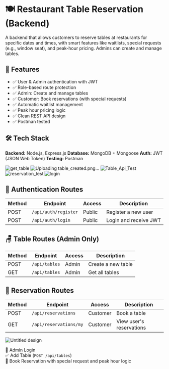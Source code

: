 # 🍽️ Restaurant Table Reservation (Backend)

A backend that allows customers to reserve tables at restaurants for specific dates and times, with smart features like waitlists, special requests (e.g., window seat), and peak-hour pricing. Admins can create and manage tables.



## 🚀 Features

- ✅ User & Admin authentication with JWT
- ✅ Role-based route protection
- ✅ Admin: Create and manage tables
- ✅ Customer: Book reservations (with special requests)
- ✅ Automatic waitlist management
- ✅ Peak hour pricing logic
- ✅ Clean REST API design
- ✅ Postman tested



## 🛠️ Tech Stack

 **Backend:** Node.js, Express.js
 **Database:** MongoDB + Mongoose
 **Auth:** JWT (JSON Web Token)
 **Testing:** Postman 


![get_table](https://github.com/user-attachments/assets/16af5a57-c563-4cea-81c9-d9ff20601bfc)
![Uploading table_created.png…]()
![Table_Api_Test](https://github.com/user-attachments/assets/4a5ea7db-32b3-4cfd-9947-cc1a7a3ece6d)
![reservation_test](https://github.com/user-attachments/assets/87575b65-27a0-4551-b029-385685ea5ffb)
![login](https://github.com/user-attachments/assets/7e543b9b-01c4-4dac-a68e-5e613058eb7b)

## 🔐 Authentication Routes

| Method | Endpoint            | Access   | Description                |
|--------|---------------------|----------|----------------------------|
| POST   | `/api/auth/register`| Public   | Register a new user        |
| POST   | `/api/auth/login`   | Public   | Login and receive JWT      |



## 🪑 Table Routes (Admin Only)

| Method | Endpoint       | Access | Description              |
|--------|----------------|--------|--------------------------|
| POST   | `/api/tables`  | Admin  | Create a new table       |
| GET    | `/api/tables`  | Admin  | Get all tables           |


## 📅 Reservation Routes

| Method | Endpoint              | Access     | Description                      |
|--------|-----------------------|------------|----------------------------------|
| POST   | `/api/reservations`   | Customer   | Book a table                     |
| GET    | `/api/reservations/my`| Customer   | View user's reservations         |

![Untitled design](https://github.com/user-attachments/assets/6c439257-98d8-4f7b-b434-998e006e262f)



 🔐 Admin Login  
✅ Add Table (`POST /api/tables`)  
📅 Book Reservation with special request and peak hour logic




